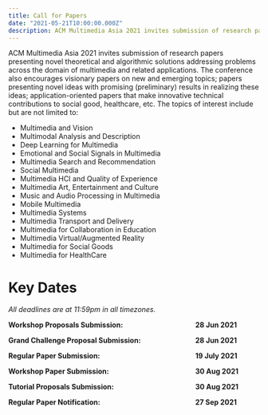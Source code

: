 ```yaml
---
title: Call for Papers
date: "2021-05-21T10:00:00.000Z"
description: ACM Multimedia Asia 2021 invites submission of research papers presenting novel theoretical and algorithmic solutions addressing problems across the domain of multimedia and related applications.
---
```


ACM Multimedia Asia 2021 invites submission of research papers presenting novel theoretical and algorithmic solutions addressing problems across the domain of multimedia and related applications. The conference also encourages visionary papers on new and emerging topics; papers presenting novel ideas with promising (preliminary) results in realizing these ideas; application-oriented papers that make innovative technical contributions to social good, healthcare, etc.  The topics of interest include but are not limited to:

- Multimedia and Vision
- Multimodal Analysis and Description
- Deep Learning for Multimedia
- Emotional and Social Signals in Multimedia
- Multimedia Search and Recommendation
- Social Multimedia
- Multimedia HCI and Quality of Experience
- Multimedia Art, Entertainment and Culture
- Music and Audio Processing in Multimedia
- Mobile Multimedia
- Multimedia Systems
- Multimedia Transport and Delivery
- Multimedia for Collaboration in Education
- Multimedia Virtual/Augmented Reality
- Multimedia for Social Goods
- Multimedia for HealthCare

# Key Dates

*All deadlines are at 11:59pm in all timezones.*

<!-- you can also write HTML codes in markdowns! -->
<div style="max-width: 500px;">
    <div class="wrapper">
        <!-- extra divs at the end are for the second css grid column -->
        <div><strong>Workshop Proposals Submission:</strong></div><div></div> 
        <div><strong>28 Jun 2021</strong></div>
    </div>
    <div class="wrapper">
        <div><strong>Grand Challenge Proposal Submission:</strong></div><div></div>
        <div><strong>28 Jun 2021</strong></div>
    </div>
    <div class="wrapper">
        <div><strong>Regular Paper Submission:</strong></div><div></div>
        <div><strong>19 July 2021</strong></div>
    </div>
    <div class="wrapper">
        <div><strong>Workshop Paper Submission:</strong></div><div></div>
        <div><strong>30 Aug 2021</strong></div>
    </div>
    <div class="wrapper">
        <div><strong>Tutorial Proposals Submission:</strong></div><div></div>
        <div><strong>30 Aug 2021</strong></div>
    </div>
    <div class="wrapper">
        <div><strong>Regular Paper Notification:</strong></div><div></div>
        <div><strong>27 Sep 2021</strong></div>
    </div>
</div>
<style>
    .wrapper {
        display: grid;
        grid-template-columns: 70% 5% 25%;
        margin-bottom: 1em;
    }
</style>
